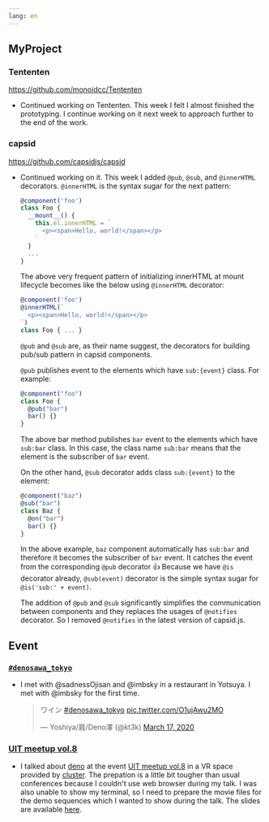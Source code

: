 ```yaml
---
lang: en
---
```


## MyProject

### Tententen

https://github.com/monoidcc/Tententen

- Continued working on Tententen. This week I felt I almost finished the prototyping. I continue working on it next week to approach further to the end of the work.

### capsid

https://github.com/capsidjs/capsid

- Continued working on it. This week I added `@pub`, `@sub`, and `@innerHTML` decorators. `@innerHTML` is the syntax sugar for the next pattern:

  ```js
  @component('foo')
  class Foo {
    __mount__() {
      this.el.innerHTML = `
        <p><span>Hello, world!</span></p>
      `
    }
    ...
  }
  ```

  The above very frequent pattern of initializing innerHTML at mount lifecycle becomes like the below using `@innerHTML` decorator:

  ```js
  @component('foo')
  @innerHTML(`
    <p><span>Hello, world!</span></p>
  `)
  class Foo { ... }
  ```

  `@pub` and `@sub` are, as their name suggest, the decorators for building pub/sub pattern in capsid components.

  `@pub` publishes event to the elements which have `sub:{event}` class. For example:

  ```js
  @component("foo")
  class Foo {
    @pub("bar")
    bar() {}
  }
  ```

  The above bar method publishes `bar` event to the elements which have `sub:bar` class. In this case, the class name `sub:bar` means that the element is the subscriber of `bar` event.

  On the other hand, `@sub` decorator adds class `sub:{event}` to the element:

  ```js
  @component("baz")
  @sub("bar")
  class Baz {
    @on("bar")
    bar() {}
  }
  ```

  In the above example, `baz` component automatically has `sub:bar` and therefore it becomes the subscriber of `bar` event. It catches the event from the corresponding `@pub` decorator 👍 Because we have `@is` decorator already, `@sub(event)` decorator is the simple syntax sugar for `@is('sub:' + event)`.

  The addition of `@pub` and `@sub` significantly simplifies the communication between components and they replaces the usages of `@notifies` decorator. So I removed `@notifies` in the latest version of capsid.js.

## Event

### [`#denosawa_tokyo`](https://twitter.com/hashtag/denosawa_tokyo)

- I met with @sadnessOjisan and @imbsky in a restaurant in Yotsuya. I met with @imbsky for the first time.

  <blockquote class="twitter-tweet"><p lang="ja" dir="ltr">ワイン <a href="https://twitter.com/hashtag/denosawa_tokyo?src=hash&amp;ref_src=twsrc%5Etfw">#denosawa_tokyo</a> <a href="https://t.co/O1ujAwu2MO">pic.twitter.com/O1ujAwu2MO</a></p>&mdash; Yoshiya/肩/Deno澤 (@kt3k) <a href="https://twitter.com/kt3k/status/1239877786149351424?ref_src=twsrc%5Etfw">March 17, 2020</a></blockquote> <script async src="https://platform.twitter.com/widgets.js" charset="utf-8"></script>

### [UIT meetup vol.8][uit8]

- I talked about [deno][] at the event [UIT meetup vol.8][uit8] in a VR space provided by [cluster](https://cluster.mu/). The prepation is a little bit tougher than usual conferences because I couldn't use web browser during my talk. I was also unable to show my terminal, so I need to prepare the movie files for the demo sequences which I wanted to show during the talk. The slides are available [here](https://git.io/uit8-deno).

[deno]: https://deno.land/
[uit8]: https://uit.connpass.com/event/161964/
